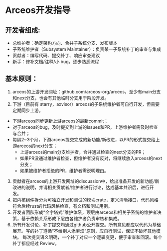 # Arceos开发指导

## 开发者组成:

- 总维护者：确定架构方向、合并子系统分支、发布版本
- 子系统维护者（Subsystem Maintainer）：负责某一子系统补丁的审查与集成
- 贡献者：编写代码、提交补丁、响应审查建议
- 新手：修补文档/注释/小 bug，逐步熟悉流程

## 基本原则：
1. arceos的上游开发网址：github.com/arceos-org/arceos，至少有main分支和next分支，也会有其他临时分支用于阶段开发。
2. 下游（目前有 starry，axvisor）arceos的子系统维护者可自行开发，但需要定期同步上游。
  - 下游arceos同步更新上游arceos的最新commit；
  - 对于arceos的bug，及时提交到上游的issues和PR，上游维护者需及时检查与合并；
  - 每隔2~3个月，下游arceos提交完成的新功能/新改进，以PR的形式提交给上游arceos的next分支；
     - 上游arceos的main分支维护者，合并通过检查的next分支的PR；
     - 如果PR没通过维护者检查，但维护者没有反对，将继续放入arceos的next分支；
     - 如果被维护者拒绝的PR，维护者需说明理由。
3. 贡献者在arceos的上游开发网址的discussion中，给出准备开发的新功能/新改进的说明，并请相关贡献者/维护者进行讨论，达成基本共识后，进行开发。
4. 把内核组件拆分为可独立开发和测试的模块crate，定义清晰接口，代码风格符合后续rust的代码风格检查，有文档和测试用例。
5. 开发者团队形成“金字塔式”维护体系，顶层由arceos和相关子系统的维护者决策，基于依赖关系形成下层由各维护者负责审核和集成。
6. 所有开发讨论、补丁提交均通过github公开提交。所有意见都应以代码为基础展开。写的补丁遵循“不给别人添麻烦”原则，应自行测试，保证不破坏其他模块。 每次提交语义明确，一个补丁对应一个逻辑变更，便于审查和回滚。每个补丁都应经过 Review。

